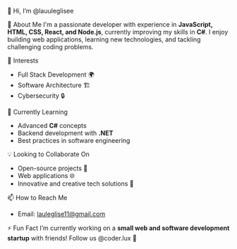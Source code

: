👋 Hi, I’m @lauuleglisee

🚀 About Me
I'm a passionate developer with experience in **JavaScript, HTML, CSS, React, and Node.js**, currently improving my skills in **C#**. I enjoy building web applications, learning new technologies, and tackling challenging coding problems.

🎯 Interests
- Full Stack Development 🌍
- Software Architecture 🏗️
- Cybersecurity 🔒

🌱 Currently Learning
- Advanced **C#** concepts
- Backend development with **.NET**
- Best practices in software engineering

💡 Looking to Collaborate On
- Open-source projects 🤝
- Web applications 🌐
- Innovative and creative tech solutions 🚀

📫 How to Reach Me
- Email: [lauleglise11@gmail.com](mailto:your-email@example.com)

⚡ Fun Fact
I’m currently working on a **small web and software development startup** with friends! Follow us @coder.lux 🚀
